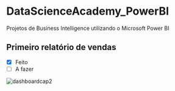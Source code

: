 # DataScienceAcademy_PowerBI

Projetos de Business Intelligence utilizando o Microsoft Power BI

## Primeiro relatório de vendas
- [x] Feito
- [ ] A fazer

![dashboardcap2](https://user-images.githubusercontent.com/41654616/99276200-2b3b7400-280b-11eb-9ba3-d6b4ba72515a.png)
